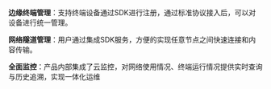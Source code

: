 **边缘终端管理**：支持终端设备通过SDK进行注册，通过标准协议接入后，可以对设备进行统一管理。

**网络隧道管理**：用户通过集成SDK服务，方便的实现任意节点之间快速连接和内容传输。

**全面监控**：产品内部集成了云监控，对网络使用情况、终端运行情况提供实时查询与历史追溯，实现一体化运维

